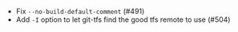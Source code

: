 * Fix `--no-build-default-comment` (#491)
* Add `-I` option to let git-tfs find the good tfs remote to use (#504)
